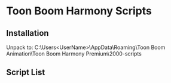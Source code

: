 # Toon Boom Harmony Scripts

## Installation

Unpack to: C:\Users\<UserName>\\AppData\Roaming\Toon Boom Animation\Toon Boom Harmony Premium\2000-scripts

## Script List
